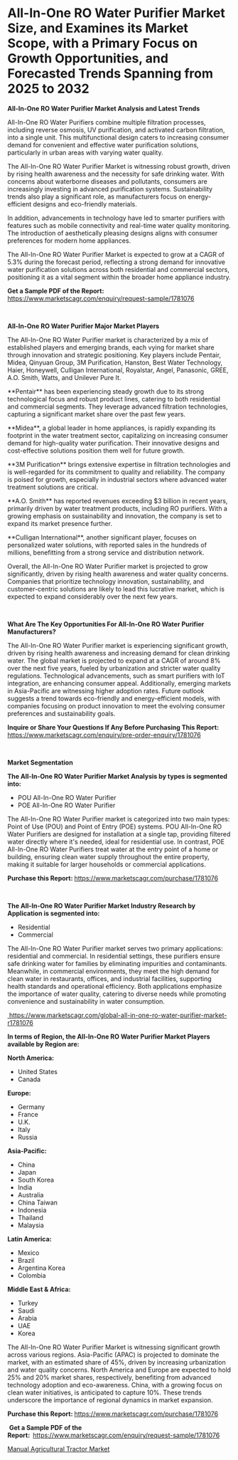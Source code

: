 <p><h1>All-In-One RO Water Purifier Market Size, and Examines its Market Scope, with a Primary Focus on Growth Opportunities, and Forecasted Trends Spanning from 2025 to 2032</h1></p><p><strong>All-In-One RO Water Purifier Market Analysis and Latest Trends</strong></p>
<p><p>All-In-One RO Water Purifiers combine multiple filtration processes, including reverse osmosis, UV purification, and activated carbon filtration, into a single unit. This multifunctional design caters to increasing consumer demand for convenient and effective water purification solutions, particularly in urban areas with varying water quality.</p><p>The All-In-One RO Water Purifier Market is witnessing robust growth, driven by rising health awareness and the necessity for safe drinking water. With concerns about waterborne diseases and pollutants, consumers are increasingly investing in advanced purification systems. Sustainability trends also play a significant role, as manufacturers focus on energy-efficient designs and eco-friendly materials.</p><p>In addition, advancements in technology have led to smarter purifiers with features such as mobile connectivity and real-time water quality monitoring. The introduction of aesthetically pleasing designs aligns with consumer preferences for modern home appliances. </p><p>The All-In-One RO Water Purifier Market is expected to grow at a CAGR of 5.3% during the forecast period, reflecting a strong demand for innovative water purification solutions across both residential and commercial sectors, positioning it as a vital segment within the broader home appliance industry.</p></p>
<p><strong>Get a Sample PDF of the Report:&nbsp;</strong> <a href="https://www.marketscagr.com/enquiry/request-sample/1781076?utm_campaign=2304&utm_medium=2&utm_source=Github&utm_content=ia&utm_term=25032025&utm_id=all-in-one-ro-water-purifier">https://www.marketscagr.com/enquiry/request-sample/1781076</a></p>
<p>&nbsp;</p>
<p><strong>All-In-One RO Water Purifier Major Market Players</strong></p>
<p><p>The All-In-One RO Water Purifier market is characterized by a mix of established players and emerging brands, each vying for market share through innovation and strategic positioning. Key players include Pentair, Midea, Qinyuan Group, 3M Purification, Hanston, Best Water Technology, Haier, Honeywell, Culligan International, Royalstar, Angel, Panasonic, GREE, A.O. Smith, Watts, and Unilever Pure It.</p><p>**Pentair** has been experiencing steady growth due to its strong technological focus and robust product lines, catering to both residential and commercial segments. They leverage advanced filtration technologies, capturing a significant market share over the past few years.</p><p>**Midea**, a global leader in home appliances, is rapidly expanding its footprint in the water treatment sector, capitalizing on increasing consumer demand for high-quality water purification. Their innovative designs and cost-effective solutions position them well for future growth.</p><p>**3M Purification** brings extensive expertise in filtration technologies and is well-regarded for its commitment to quality and reliability. The company is poised for growth, especially in industrial sectors where advanced water treatment solutions are critical.</p><p>**A.O. Smith** has reported revenues exceeding $3 billion in recent years, primarily driven by water treatment products, including RO purifiers. With a growing emphasis on sustainability and innovation, the company is set to expand its market presence further.</p><p>**Culligan International**, another significant player, focuses on personalized water solutions, with reported sales in the hundreds of millions, benefitting from a strong service and distribution network.</p><p>Overall, the All-In-One RO Water Purifier market is projected to grow significantly, driven by rising health awareness and water quality concerns. Companies that prioritize technology innovation, sustainability, and customer-centric solutions are likely to lead this lucrative market, which is expected to expand considerably over the next few years.</p></p>
<p>&nbsp;</p>
<p><strong>What Are The Key Opportunities For All-In-One RO Water Purifier Manufacturers?</strong></p>
<p><p>The All-In-One RO Water Purifier market is experiencing significant growth, driven by rising health awareness and increasing demand for clean drinking water. The global market is projected to expand at a CAGR of around 8% over the next five years, fueled by urbanization and stricter water quality regulations. Technological advancements, such as smart purifiers with IoT integration, are enhancing consumer appeal. Additionally, emerging markets in Asia-Pacific are witnessing higher adoption rates. Future outlook suggests a trend towards eco-friendly and energy-efficient models, with companies focusing on product innovation to meet the evolving consumer preferences and sustainability goals.</p></p>
<p><strong>Inquire or Share Your Questions If Any Before Purchasing This Report:</strong> <a href="https://www.marketscagr.com/enquiry/pre-order-enquiry/1781076?utm_campaign=2304&utm_medium=2&utm_source=Github&utm_content=ia&utm_term=25032025&utm_id=all-in-one-ro-water-purifier">https://www.marketscagr.com/enquiry/pre-order-enquiry/1781076</a></p>
<p>&nbsp;</p>
<p><strong>Market Segmentation</strong></p>
<p><strong>The All-In-One RO Water Purifier Market Analysis by types is segmented into:</strong></p>
<p><ul><li>POU All-In-One RO Water Purifier</li><li>POE All-In-One RO Water Purifier</li></ul></p>
<p><p>The All-In-One RO Water Purifier market is categorized into two main types: Point of Use (POU) and Point of Entry (POE) systems. POU All-In-One RO Water Purifiers are designed for installation at a single tap, providing filtered water directly where it's needed, ideal for residential use. In contrast, POE All-In-One RO Water Purifiers treat water at the entry point of a home or building, ensuring clean water supply throughout the entire property, making it suitable for larger households or commercial applications.</p></p>
<p><strong>Purchase this Report:&nbsp;</strong><a href="https://www.marketscagr.com/purchase/1781076?utm_campaign=2304&utm_medium=2&utm_source=Github&utm_content=ia&utm_term=25032025&utm_id=all-in-one-ro-water-purifier">https://www.marketscagr.com/purchase/1781076</a></p>
<p>&nbsp;</p>
<p><strong>The All-In-One RO Water Purifier Market Industry Research by Application is segmented into:</strong></p>
<p><ul><li>Residential</li><li>Commercial</li></ul></p>
<p><p>The All-In-One RO Water Purifier market serves two primary applications: residential and commercial. In residential settings, these purifiers ensure safe drinking water for families by eliminating impurities and contaminants. Meanwhile, in commercial environments, they meet the high demand for clean water in restaurants, offices, and industrial facilities, supporting health standards and operational efficiency. Both applications emphasize the importance of water quality, catering to diverse needs while promoting convenience and sustainability in water consumption.</p></p>
<p><a href="https://www.marketscagr.com/global-all-in-one-ro-water-purifier-market-r1781076?utm_campaign=2304&utm_medium=2&utm_source=Github&utm_content=ia&utm_term=25032025&utm_id=all-in-one-ro-water-purifier">&nbsp;https://www.marketscagr.com/global-all-in-one-ro-water-purifier-market-r1781076</a></p>
<p><strong>In terms of Region, the All-In-One RO Water Purifier Market Players available by Region are:</strong></p>
<p>
    <p> <strong> North America: </strong>
        <ul>
            <li>United States</li>
            <li>Canada</li>
        </ul>
        </p> 
    <p> <strong> Europe: </strong>
        <ul>
            <li>Germany</li>
            <li>France</li>
            <li>U.K.</li>
            <li>Italy</li>
            <li>Russia</li>
        </ul>
        </p> 
    <p> <strong> Asia-Pacific: </strong>
        <ul>
            <li>China</li>
            <li>Japan</li>
            <li>South Korea</li>
            <li>India</li>
            <li>Australia</li>
            <li>China Taiwan</li>
            <li>Indonesia</li>
            <li>Thailand</li>
            <li>Malaysia</li>
        </ul>
        </p> 
    <p> <strong> Latin America: </strong>
        <ul>
            <li>Mexico</li>
            <li>Brazil</li>
            <li>Argentina Korea</li>
            <li>Colombia</li>
        </ul>
        </p> 
    <p> <strong> Middle East & Africa: </strong>
        <ul>
            <li>Turkey</li>
            <li>Saudi</li>
            <li>Arabia</li>
            <li>UAE</li>
            <li>Korea</li>
        </ul>
    </p>
    </p>
<p><p>The All-In-One RO Water Purifier Market is witnessing significant growth across various regions. Asia-Pacific (APAC) is projected to dominate the market, with an estimated share of 45%, driven by increasing urbanization and water quality concerns. North America and Europe are expected to hold 25% and 20% market shares, respectively, benefiting from advanced technology adoption and eco-awareness. China, with a growing focus on clean water initiatives, is anticipated to capture 10%. These trends underscore the importance of regional dynamics in market expansion.</p></p>
<p><strong>Purchase this Report: </strong><a href="https://www.marketscagr.com/purchase/1781076?utm_campaign=2304&utm_medium=2&utm_source=Github&utm_content=ia&utm_term=25032025&utm_id=all-in-one-ro-water-purifier">https://www.marketscagr.com/purchase/1781076</a></p>
<p>&nbsp;<strong>Get a Sample PDF of the Report:&nbsp;&nbsp;</strong><a href="https://www.marketscagr.com/enquiry/request-sample/1781076?utm_campaign=2304&utm_medium=2&utm_source=Github&utm_content=ia&utm_term=25032025&utm_id=all-in-one-ro-water-purifier">https://www.marketscagr.com/enquiry/request-sample/1781076</a></p>
<p><strong></strong></p>
<p><p><a href="https://github.com/ilonaenterline65/Market-Research-Report-List-1/blob/main/manual-agricultural-tractor-market.md?utm_campaign=2304&utm_medium=2&utm_source=Github&utm_content=ia&utm_term=25032025&utm_id=all-in-one-ro-water-purifier">Manual Agricultural Tractor Market</a></p></p>